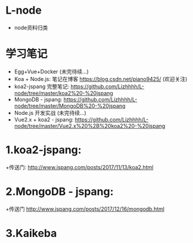 # L-node
  + node资料归类

# 学习笔记
  + Egg+Vue+Docker (未完待续...)
  + Koa + Node.js: 笔记在博客 https://blog.csdn.net/piano9425/  (欢迎关注)
  + koa2-jspang 完整笔记: https://github.com/Lizhhhh/L-node/tree/master/koa2%20-%20jspang
  + MongoDB - jspang: https://github.com/Lizhhhh/L-node/tree/master/MongoDB%20-%20jspang
  + Node.js 开发实战 (未完待续...)
  + Vue2.x + koa2 - jspang: https://github.com/Lizhhhh/L-node/tree/master/Vue2.x%20%2B%20koa2%20-%20jspang


# 1.koa2-jspang:
  +传送门: http://www.jspang.com/posts/2017/11/13/koa2.html

# 2.MongoDB - jspang:
  +传送门 http://www.jspang.com/posts/2017/12/16/mongodb.html

# 3.Kaikeba
